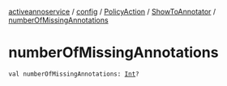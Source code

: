 [activeannoservice](../../../index.md) / [config](../../index.md) / [PolicyAction](../index.md) / [ShowToAnnotator](index.md) / [numberOfMissingAnnotations](./number-of-missing-annotations.md)

# numberOfMissingAnnotations

`val numberOfMissingAnnotations: `[`Int`](https://kotlinlang.org/api/latest/jvm/stdlib/kotlin/-int/index.html)`?`